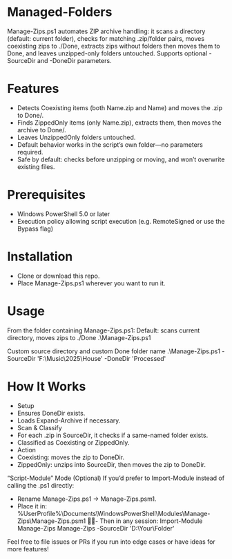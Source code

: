 # Managed-Folders
Manage-Zips.ps1 automates ZIP archive handling: it scans a directory (default: current folder), checks for matching .zip/folder pairs, moves coexisting zips to ./Done, extracts zips without folders then moves them to Done, and leaves unzipped-only folders untouched. Supports optional -SourceDir and -DoneDir parameters.


# Features
- Detects Coexisting items (both Name.zip and Name\) and moves the .zip to Done/.
- Finds ZippedOnly items (only Name.zip), extracts them, then moves the archive to Done/.
- Leaves UnzippedOnly folders untouched.
- Default behavior works in the script’s own folder—no parameters required.
- Safe by default: checks before unzipping or moving, and won’t overwrite existing files.

# Prerequisites
- Windows PowerShell 5.0 or later
- Execution policy allowing script execution (e.g. RemoteSigned or use the Bypass flag)

# Installation
- Clone or download this repo.
- Place Manage-Zips.ps1 wherever you want to run it.

# Usage
From the folder containing Manage-Zips.ps1:
Default: scans current directory, moves zips to ./Done
.\Manage-Zips.ps1

Custom source directory and custom Done folder name
.\Manage-Zips.ps1 -SourceDir 'F:\Music\2025\House' -DoneDir 'Processed'


# How It Works
- Setup
- Ensures DoneDir exists.
- Loads Expand-Archive if necessary.
- Scan & Classify
- For each .zip in SourceDir, it checks if a same-named folder exists.
- Classified as Coexisting or ZippedOnly.
- Action
- Coexisting: moves the zip to DoneDir.
- ZippedOnly: unzips into SourceDir, then moves the zip to DoneDir.

“Script-Module” Mode (Optional)
If you’d prefer to Import-Module instead of calling the .ps1 directly:
- Rename Manage-Zips.ps1 → Manage-Zips.psm1.
- Place it in:
%UserProfile%\Documents\WindowsPowerShell\Modules\Manage-Zips\Manage-Zips.psm1
- Then in any session:
Import-Module Manage-Zips
Manage-Zips -SourceDir 'D:\Your\Folder'



Feel free to file issues or PRs if you run into edge cases or have ideas for more features!
